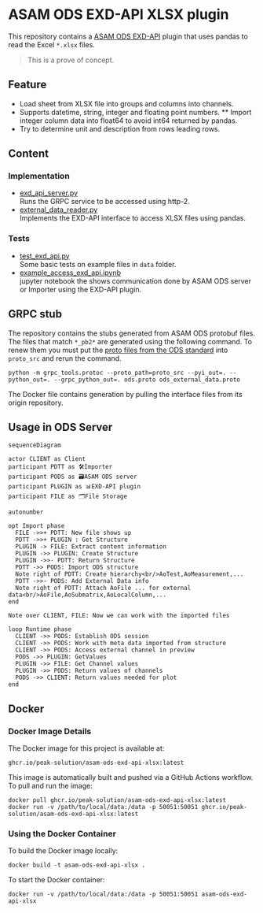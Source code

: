 # ASAM ODS EXD-API XLSX plugin

This repository contains a [ASAM ODS EXD-API](https://www.asam.net/standards/detail/ods/) plugin that uses pandas to read the Excel `*.xlsx` files.

> This is a prove of concept.

## Feature

* Load sheet from XLSX file into groups and columns into channels.
* Supports datetime, string, integer and floating point numbers.
** Import integer column data into float64 to avoid int64 returned by pandas.
* Try to determine unit and description from rows leading rows.

## Content

### Implementation
* [exd_api_server.py](exd_api_server.py)<br>
  Runs the GRPC service to be accessed using http-2.
* [external_data_reader.py](external_data_reader.py)<br>
  Implements the EXD-API interface to access XLSX files using pandas.

### Tests
* [test_exd_api.py](test/test_exd_api.py)<br>
  Some basic tests on example files in `data` folder.
* [example_access_exd_api.ipynb](example_access_exd_api.ipynb)<br>
  jupyter notebook the shows communication done by ASAM ODS server or Importer using the EXD-API plugin.

## GRPC stub

The repository contains the stubs generated from ASAM ODS protobuf files.
The files that match `*_pb2*` are generated using the following command. To renew them you must put the
[proto files from the ODS standard](https://github.com/asam-ev/ASAM-ODS-Interfaces) into `proto_src` and rerun the command.

```
python -m grpc_tools.protoc --proto_path=proto_src --pyi_out=. --python_out=. --grpc_python_out=. ods.proto ods_external_data.proto
```

The Docker file contains generation by pulling the interface files from its origin repository.

## Usage in ODS Server

```mermaid
sequenceDiagram

actor CLIENT as Client
participant PDTT as 🛠️Importer
participant PODS as 🗃️ASAM ODS server
participant PLUGIN as 📊EXD-API plugin
participant FILE as 🗂️File Storage

autonumber

opt Import phase
  FILE ->>+ PDTT: New file shows up
  PDTT ->>+ PLUGIN : Get Structure
  PLUGIN -> FILE: Extract content information
  PLUGIN ->> PLUGIN: Create Structure
  PLUGIN ->>- PDTT: Return Structure
  PDTT ->> PODS: Import ODS structure
  Note right of PDTT: Create hierarchy<br/>AoTest,AoMeasurement,...
  PDTT ->>- PODS: Add External Data info
  Note right of PDTT: Attach AoFile ... for external data<br/>AoFile,AoSubmatrix,AoLocalColumn,...
end

Note over CLIENT, FILE: Now we can work with the imported files

loop Runtime phase
  CLIENT ->> PODS: Establish ODS session
  CLIENT ->> PODS: Work with meta data imported from structure
  CLIENT ->> PODS: Access external channel in preview
  PODS ->> PLUGIN: GetValues
  PLUGIN ->> FILE: Get Channel values
  PLUGIN ->> PODS: Return values of channels
  PODS ->> CLIENT: Return values needed for plot
end
```

## Docker

### Docker Image Details

The Docker image for this project is available at:

`ghcr.io/peak-solution/asam-ods-exd-api-xlsx:latest`

This image is automatically built and pushed via a GitHub Actions workflow. To pull and run the image:

```
docker pull ghcr.io/peak-solution/asam-ods-exd-api-xlsx:latest
docker run -v /path/to/local/data:/data -p 50051:50051 ghcr.io/peak-solution/asam-ods-exd-api-xlsx:latest
```

### Using the Docker Container

To build the Docker image locally:
```
docker build -t asam-ods-exd-api-xlsx .
```

To start the Docker container:
```
docker run -v /path/to/local/data:/data -p 50051:50051 asam-ods-exd-api-xlsx
```